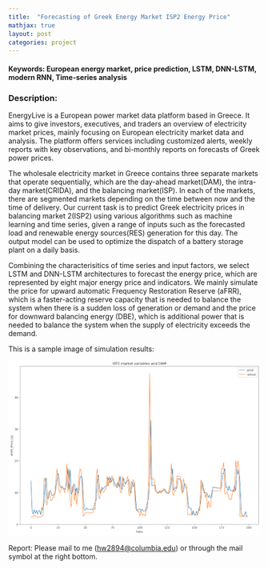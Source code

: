 ```yaml
---
title:  "Forecasting of Greek Energy Market ISP2 Energy Price"
mathjax: true
layout: post
categories: project
---
```

#### Keywords: European energy market, price prediction, LSTM, DNN-LSTM, modern RNN, Time-series analysis


### Description:
EnergyLive is a European power market data platform based in Greece. It aims to give investors, executives, and traders 
an overview of electricity market prices, mainly focusing on European electricity market data and analysis. The platform 
offers services including customized alerts, weekly reports with key observations, and bi-monthly reports on forecasts of 
Greek power prices.

The wholesale electricity market in Greece contains three separate markets that operate sequentially, 
which are the day-ahead market(DAM), the intra-day market(CRIDA), and the balancing market(ISP). 
In each of the markets, there are segmented markets depending on the time between now and the time of delivery. 
Our current task is to predict Greek electricity prices in balancing market 2(ISP2) using various algorithms 
such as machine learning and time series, given a range of inputs such as the forecasted load and renewable energy sources(RES) 
generation for this day. The output model can be used to optimize the dispatch of a battery storage plant on a daily basis.

Combining the characterisitics of time series and input factors, we select LSTM and DNN-LSTM architectures to forecast the energy price,
which are represented by eight major energy price and indicators. We mainly simulate the price for upward automatic Frequency Restoration 
Reserve (aFRR), which is a faster-acting reserve capacity that is needed to balance the system when there is a sudden loss of 
generation or demand and the price for downward balancing energy (DBE), which is additional power that is needed to balance the 
system when the supply of electricity exceeds the demand.

This is a sample image of simulation results:

![poster](/assets/LSTM-result.png)

Report: Please mail to me (hw2894@columbia.edu) or through the mail symbol at the right bottom.

